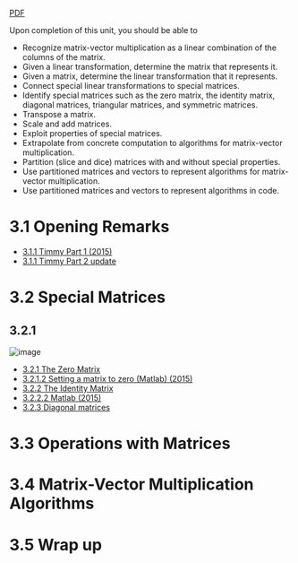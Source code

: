 [PDF](http://www.cs.utexas.edu/users/flame/LAFF/Notes/Week3.pdf#page=1)

Upon completion of this unit, you should be able to

- Recognize matrix-vector multiplication as a linear combination of the columns of the matrix.
- Given a linear transformation, determine the matrix that represents it.
- Given a matrix, determine the linear transformation that it represents.
- Connect special linear transformations to special matrices.
- Identify special matrices such as the zero matrix, the identity matrix, diagonal matrices, triangular matrices, and symmetric matrices.
- Transpose a matrix.
- Scale and add matrices.
- Exploit properties of special matrices.
- Extrapolate from concrete computation to algorithms for matrix-vector multiplication.
- Partition (slice and dice) matrices with and without special properties.
- Use partitioned matrices and vectors to represent algorithms for matrix-vector multiplication.
- Use partitioned matrices and vectors to represent algorithms in code. 


# 3.1 Opening Remarks

- [3.1.1 Timmy Part 1 (2015)](https://www.youtube.com/watch?v=q9hXKxn4jOk)
- [3.1.1 Timmy Part 2 update](https://www.youtube.com/watch?v=QQuGiBfddHY)

# 3.2 Special Matrices

## 3.2.1

![image](https://user-images.githubusercontent.com/6586811/53199753-88c67080-35e5-11e9-9c1c-8a539a4b82a4.png)

- [3.2.1 The Zero Matrix](https://www.youtube.com/watch?v=E3roa1e48DA)
- [3.2.1.2 Setting a matrix to zero (Matlab) (2015)](https://www.youtube.com/watch?v=0xPxQd_5EA4)
- [3.2.2 The Identity Matrix](https://www.youtube.com/watch?v=T4QCRhXYrTw)
- [3.2.2.2 Matlab (2015)](https://www.youtube.com/watch?v=p2p1UD0yfLk)
- [3.2.3 Diagonal matrices](https://www.youtube.com/watch?v=bdwfDlHD4XQ)

# 3.3 Operations with Matrices
# 3.4 Matrix-Vector Multiplication Algorithms
# 3.5 Wrap up
